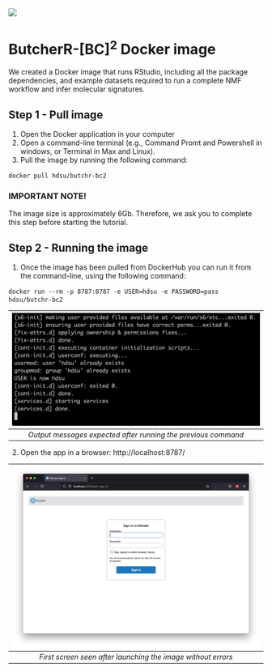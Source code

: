 <img src="https://github.com/hdsu-bioquant/ButchR/raw/master/vignettes/figs/ButchR/ButchR_logo.png" width="300">

# ButcherR-[BC]<sup>2</sup> Docker image

We created a Docker image that runs RStudio, including all the package dependencies, and example datasets required to run a complete NMF workflow and infer molecular signatures. 

## Step 1 - Pull image

1. Open the Docker application in your computer
2. Open a command-line terminal (e.g., Command Promt and Powershell in windows, or Terminal in Max and Linux).
3. Pull the image by running the following command:

```
docker pull hdsu/butchr-bc2
```

### IMPORTANT NOTE! 

The image size is approximately 6Gb. Therefore, we ask you to complete this step before starting the tutorial.


## Step 2 - Running the image 

1. Once the image has been pulled from DockerHub you can run it from the command-line, using the following command:  

```
docker run --rm -p 8787:8787 -e USER=hdsu -e PASSWORD=pass hdsu/butchr-bc2
```

<!-- ![](figs/run_output.png) 
*Output messages expected after running the previous command* -->

| ![](figs/run_output.png) | 
|:--:| 
| *Output messages expected after running the previous command* |


2. Open the app in a browser:
http://localhost:8787/


<!-- ![](figs/run_screen.png)
*First screen seen after launching the image without errors* -->

| ![](figs/run_screen.png) | 
|:--:| 
| *First screen seen after launching the image without errors* |